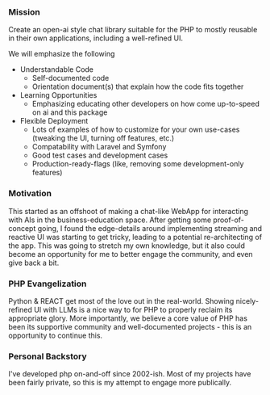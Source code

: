 ### Mission
Create an open-ai style chat library suitable for the PHP to mostly reusable in their own applications, including a well-refined UI.

We will emphasize the following
* Understandable Code
    * Self-documented code
    * Orientation document(s) that explain how the code fits together
* Learning Opportunities
    * Emphasizing educating other developers on how come up-to-speed on ai and this package
* Flexible Deployment
    * Lots of examples of how to customize for your own use-cases (tweaking the UI, turning off features, etc.)
    * Compatability with Laravel and Symfony
    * Good test cases and development cases
    * Production-ready-flags (like, removing some development-only features)


### Motivation
This started as an offshoot of making a chat-like WebApp for interacting with AIs in the business-education space. After getting some proof-of-concept going, I found the edge-details around implementing streaming and reactive UI was starting to get tricky, leading to a potential re-architecting of the app. This was going to stretch my own knowledge, but it also could become an opportunity for me to better engage the community, and even give back a bit.

### PHP Evangelization
Python & REACT get most of the love out in the real-world. Showing nicely-refined UI with LLMs is a nice way to for PHP to properly reclaim its appropriate glory. More importantly, we believe a core value of PHP has been its supportive community and well-documented projects - this is an opportunity to continue this.

### Personal Backstory
I've developed php on-and-off since 2002-ish. Most of my projects have been fairly private, so this is my attempt to engage more publically.